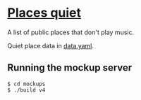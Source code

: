 # [Places quiet](http://placesquiet.com)

A list of public places that don't play music.

Quiet place data in [data.yaml](data.yaml).

## Running the mockup server

```
$ cd mockups
$ ./build v4
```
